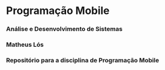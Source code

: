 # Programação Mobile
### Análise e Desenvolvimento de Sistemas 
### Matheus Lós 
### Repositório para a disciplina de Programação Mobile
